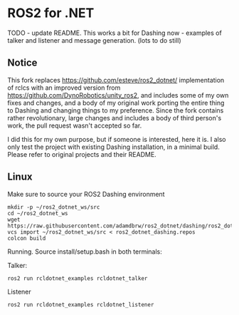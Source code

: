 ROS2 for .NET
=============

TODO - update README. This works a bit for Dashing now - examples of talker and listener and message generation. (lots to do still)

Notice
------

This fork replaces https://github.com/esteve/ros2_dotnet/ implementation of rclcs with an improved version from https://github.com/DynoRobotics/unity_ros2, and includes some of my own fixes and changes, and a body of my original work porting the entire thing to Dashing and changing things to my preference. Since the fork contains rather revolutionary, large changes and includes a body of third person's work, the pull request wasn't accepted so far.

I did this for my own purpose, but if someone is interested, here it is. I also only test the project with existing Dashing installation, in a minimal build. Please refer to original projects and their README.

Linux
-----

Make sure to source your ROS2 Dashing environment

```
mkdir -p ~/ros2_dotnet_ws/src
cd ~/ros2_dotnet_ws
wget https://raw.githubusercontent.com/adamdbrw/ros2_dotnet/dashing/ros2_dotnet_dashing.repos
vcs import ~/ros2_dotnet_ws/src < ros2_dotnet_dashing.repos
colcon build

```
Running. Source install/setup.bash in both terminals:

Talker:
```
ros2 run rcldotnet_examples rcldotnet_talker
```
Listener
```
ros2 run rcldotnet_examples rcldotnet_listener
```
